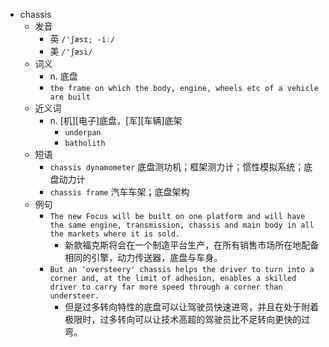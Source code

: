 - chassis
  - 发音
    - 英 `/'ʃæsɪ; -iː/`
    - 美 `/'ʃæsi/`
  - 词义
    - n. 底盘
    - `the frame on which the body, engine, wheels etc of a vehicle are built`
  - 近义词
    - n. [机][电子]底盘，[军][车辆]底架
      - `underpan`
      - `batholith`
  - 短语
    - `chassis dynamometer` 底盘测功机；框架测力计；惯性模拟系统；底盘动力计 
    - `chassis frame` 汽车车架；底盘架构 
  - 例句
    - `The new Focus will be built on one platform and will have the same engine, transmission, chassis and main body in all the markets where it is sold.`
      - 新款福克斯将会在一个制造平台生产，在所有销售市场所在地配备相同的引擎，动力传送器，底盘与车身。
    - `But an 'oversteery' chassis helps the driver to turn into a corner and, at the limit of adhesion, enables a skilled driver to carry far more speed through a corner than understeer.`
      - 但是过多转向特性的底盘可以让驾驶员快速进弯，并且在处于附着极限时，过多转向可以让技术高超的驾驶员比不足转向更快的过弯。

